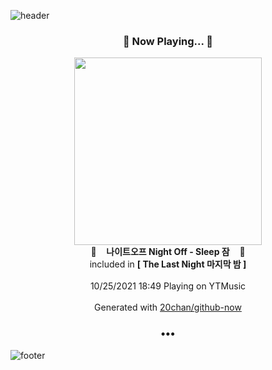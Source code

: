 ![header](https://capsule-render.vercel.app/api?type=wave&height=170&section=header&text=Hi.%20I'm%20SHIFT&fontColor=090707&fontAlignX=45&fontAlignY=65&fontSize=100)

<h3 align="center">🎵 Now Playing... 🎵</h3>
<p align="center">
  <a href="https://music.youtube.com/watch?v=Oc4dFGwurT4">
    <img width="300" src="https://lh3.googleusercontent.com/3SueB6wVEIzjor070EjtmJtyI9JTraX75vpcInrp_TLgNeBf3nsAIlVaST8FDZLtQc75AHNPyOb3kLeg">
  </a>
  <br>
  🎵&nbsp&nbsp&nbsp <b>나이트오프 Night Off - Sleep 잠</b> &nbsp&nbsp&nbsp🎵
  <br>
  included in <b>[ The Last Night 마지막 밤 ]</b>
  
  <br />
  <br />
  10/25/2021 18:49 Playing on YTMusic
  <br />
  <br />
  Generated with <a href="https://github.com/20chan/github-now">20chan/github-now</a>
</p>

<h3 align="center">•••</h3>

![footer](https://capsule-render.vercel.app/api?type=wave&height=150&section=footer)
